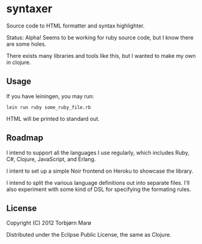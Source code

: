 # syntaxer

Source code to HTML formatter and syntax highlighter.

Status: Alpha! Seems to be working for ruby source code, but I know there are some holes.

There exists many libraries and tools like this, but I wanted to make my own in clojure. 

## Usage

If you have leiningen, you may run:

    lein run ruby some_ruby_file.rb

HTML will be printed to standard out.

## Roadmap

I intend to support all the languages I use regularly, which includes Ruby, C#, Clojure, JavaScript, and Erlang.

I intent to set up a simple Noir frontend on Heroku to showcase the library.

I intend to split the various language definitions out into separate files. I'll also experiment with some kind of DSL for specifying the formating rules.

## License

Copyright (C) 2012 Torbjørn Marø

Distributed under the Eclipse Public License, the same as Clojure.
